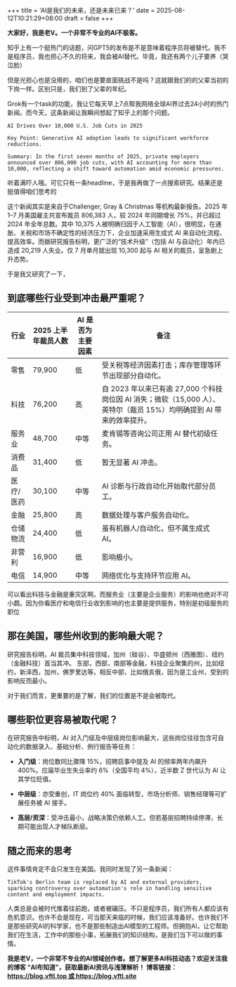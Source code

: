 +++
title = 'AI是我们的未来，还是未来已来？'
date = 2025-08-12T10:21:29+08:00
draft = false
+++

**大家好，我是老V。一个非常不专业的AI不极客。**

知乎上有一个挺热门的话题，问GPT5的发布是不是意味着程序员将被替代。我不是程序员，我也担心不久的将来，我会被AI替代。毕竟，我还有两个儿子要养（哭泣脸）

但是光担心也是没用的，咱们也是要直面挑战不是吗？这就跟我们的的父辈当初的下岗一样。区别只是，我们到了父辈的年纪。

Grok有一个task的功能，我让它每天早上7点帮我网络全球AI界过去24小时的热门新闻。而今天，这条新闻让我瞬间想起了知乎上的那个问题。

```
AI Drives Over 10,000 U.S. Job Cuts in 2025

Key Point: Generative AI adoption leads to significant workforce reductions.

Summary: In the first seven months of 2025, private employers announced over 806,000 job cuts, with AI accounting for more than 10,000, reflecting a shift toward automation amid economic pressures.
```

听着满吓人哦。可它只有一条headline，于是我再做了一点搜索研究。结果还是挺值得咱们思考的

这个新闻其实是来自于Challenger, Gray & Christmas 等机构最新报告。2025 年 1–7 月美国雇主共宣布裁员 806,383 人，较 2024 年同期增长 75%，并已超过 2024 年全年总数。其中 10,375 人被明确归因于人工智能（AI），很明显，在通胀、关税和市场不确定性的经济压力下，企业加速采用生成式 AI 来自动化流程、提高效率。而据研究报告标明，更广泛的“技术升级”（包括 AI 与自动化）年内已造成 20,219 人失业。仅 7 月单月就出现 10,300 起与 AI 相关的裁员，呈急剧上升态势。

于是我又研究了一下，
## 到底哪些行业受到冲击最严重呢？

| 行业    | 2025 上半年裁员人数 | AI 是否为主要因素 | 备注                                                                          |
| ----- | ------------ | ---------- | --------------------------------------------------------------------------- |
| 零售    | 79,900       | 低          | 受关税等经济因素打击；库存管理等环节出现部分自动化。                                                  |
| 科技    | 76,200       | 高          | 自 2023 年以来已有逾 27,000 个科技岗位因 AI 消失；微软（15,000 人）、英特尔（裁员 15%）均明确提到 AI 带来的效率提升。 |
| 服务业   | 48,700       | 中等         | 麦肯锡等咨询公司正用 AI 替代初级任务。                                                       |
| 消费品   | 31,400       | 低          | 暂无显著 AI 冲击。                                                                 |
| 医疗/医药 | 30,100       | 中等         | AI 诊断与行政自动化开始取代部分员工。                                                        |
| 金融    | 25,800       | 高          | 数据处理与客户服务自动化。                                                               |
| 仓储物流  | 24,400       | 低          | 虽有机器人/自动化，但不属生成式 AI。                                                        |
| 非营利   | 16,900       | 低          | 影响极小。                                                                       |
| 电信    | 14,900       | 中等         | 网络优化与支持环节应用 AI。                                                             |
可以看出科技与金融是重灾区啊。而服务业（主要是企业服务）的影响也绝对不可小觑。因为你看医疗和电信行业收到影响的也主要是提供服务，特别是初级服务的职位

## 那在美国，哪些州收到的影响最大呢？

研究报告标明，AI 裁员集中科技领域，加州（硅谷）、华盛顿州（西雅图）、纽约（金融科技）首当其冲。
东部，西部，南部等金融，科技企业聚集的州，比如纽约，新泽西，加州，佛罗里达等。相反中部，比如俄亥俄，因为是工业州，受到的影响反而最小。

对于我们而言，更重要的是了解，我们的位置是不是会被取代。

## 哪些职位更容易被取代呢？

在研究报告中标明，AI 对入门级及中层级岗位影响最大，这些岗位往往包含可自动化的数据录入、基础分析、例行报告等任务：

- **入门级**：岗位数同比骤降 15%，招聘启事中提及 AI 的频率两年内飙升 400%。应届毕业生失业率约 6%（全国平均 4%），近半数 Z 世代认为 AI 让其学位贬值。
    
- **中层级**：亦受重创，IT 岗位约 40% 面临转型，市场分析师、销售经理等可扩展任务被 AI 接手。
    
- **高层/资深**：受冲击最小，战略决策仍依赖人工。但若基层招聘持续停滞，长期可能出现人才梯队断层。


## 随之而来的思考
这件事情肯定不会只发生在美国。我同时发现了另一条新闻：

```
TikTok's Berlin team is replaced by AI and external providers, sparking controversy over automation's role in handling sensitive content and employment impacts.
```

人类总是会被时代推着往前跑，或者被碾压。不只是程序员，我们所有人都应该有危机意识。也许不会是现在，可当那天来临的时候，我们应该准备好。也许我们不是那些研究AI的科学家，也不是那些制造出AI模型的工程师。但拥抱AI，让它帮助我们在生活，工作中的那些小事，拓展我们的知识结构，是我们当下可以做的事情。

**我是老V，一个非常不专业的AI领域创作者。想了解更多AI科技动态？欢迎关注我的博客 “AI布知道”，获取最新AI资讯与浅薄解析！ 博客链接：https://blog.vftl.top 或 https://blog.vftl.site**


